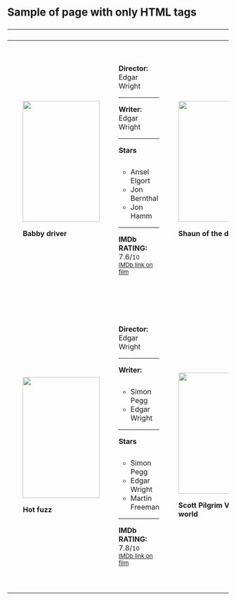 <html>

<head><b><big><big><big>Sample of page with only HTML tags</b> <hr></head>
<body>

<table>
    <tr>
        <td> <ol><img src="./driver.jpg", width="175", height="275"></ol>
            <ol><b>Babby driver</b></ol>
        </td>
        <td>
            <ol>
                <b>Director:</b> Edgar Wright <hr>
                <b>Writer:</b> Edgar Wright <hr>
                <b>Stars</b><pre></pre>
                <ul>
                    <li> Ansel Elgort </li>
                    <li> Jon Bernthal </li>
                    <li> Jon Hamm </li>
                </ul><hr>
                <b>IMDb RATING:</b> 7.6/<small>10
                <br><a href="https://www.imdb.com/title/tt3890160/">IMDb link on film</a>
            </ol>
        </td>
        <td> <ol><img src="./shon.jpg", width="175", height="275"></ol>
            <ol><b>Shaun of the dead</b></ol>
        </td>
        <td>
            <ol>
                <b>Director:</b> Edgar Wright <hr>
                <b>Writer:</b><pre></pre>
                <ul><li>Simon Pegg</li>
                <li>Edgar Wright</li>
                </ul>
                <hr>
                <b>Stars</b><pre></pre>
                <ul>
                    <li> Simon Pegg </li>
                    <li> Nick Frost </li>
                    <li> Kate Ashfield </li>
                </ul><hr>
                <b>IMDb RATING:</b> 7.9/<small>10
                <br><a href="https://www.imdb.com/title/tt0365748/">IMDb link on film</a>
            </ol>
        </td>
    </tr>
    <tr>
        <td>
        <ol><img src="./hotfuzz.jpg", width="175", height="275"></ol>
        <ol><b>Hot fuzz</b></ol>
        </td>
    <td>
        <ol>
            <b>Director:</b> Edgar Wright <hr>
            <b>Writer:</b><pre></pre>
            <ul>
                <li>Simon Pegg</li>
                <li>Edgar Wright</li>
            </ul>
            <hr>
            <b>Stars</b><pre></pre>
            <ul>
                <li> Simon Pegg </li>
                <li> Edgar Wright </li>
                <li> Martin Freeman </li>
            </ul><hr>
            <b>IMDb RATING:</b> 7.8/<small>10
            <br><a href="https://www.imdb.com/title/tt0425112/">IMDb link on film</a>
        </ol>
    </td>
    <td><ol><img src="./scott.jpg", width="175", height="275"></ol>
    <ol><b>Scott Pilgrim VS the world</b></ol>
    </td>
    <td>
        <ol>
            <b>Director:</b> Edgar Wright <hr>
            <b>Writer:</b><pre></pre>
            <ul>
                <li>Michael Bacall</li>
                <li>Edgar Wright</li>
                <li>Bryan Lee O'Malley</li>
            </ul>
            <hr>
            <b>Stars</b><pre></pre>
            <ul>
                <li> Michael Crea </li>
                <li> Mary Elizhabet Winstead </li>
                <li> Kieran Culkin </li>
            </ul><hr>
            <b>IMDb RATING:</b> 7.5/<small>10
            <br><a href="https://www.imdb.com/title/tt0446029/">IMDb link on film</a>
        </ol>
    </td>
    </tr>
</table>

</body>

</html>
